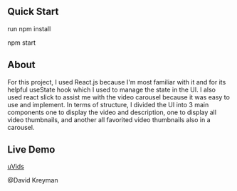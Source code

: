 ## Quick Start

run npm install

npm start

## About

For this project, I used React.js because I'm most familiar with it and for its helpful useState hook which I used to manage the state in the UI. I also used react slick to assist me with the video carousel because it was easy to use and implement. In terms of structure, I divided the UI into 3 main components one to display the video and description, one to display all video thumbnails, and another all favorited video thumbnails also in a carousel.

## Live Demo

[uVids]()

@David Kreyman

